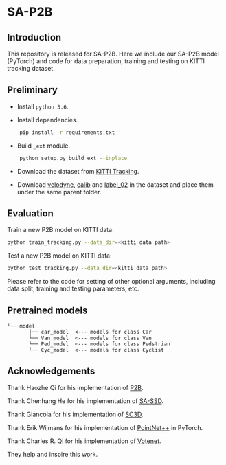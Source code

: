 # SA-P2B

## Introduction

This repository is released for SA-P2B. Here we include our SA-P2B model (PyTorch) and code for data preparation, training and testing on KITTI tracking dataset.

## Preliminary

* Install ``python 3.6``.

* Install dependencies.

```bash
    pip install -r requirements.txt
```

* Build `_ext` module.
  
```bash
    python setup.py build_ext --inplace
```

* Download the dataset from [KITTI Tracking](http://www.cvlibs.net/datasets/kitti/eval_tracking.php).

* Download [velodyne](http://www.cvlibs.net/download.php?file=data_tracking_velodyne.zip), [calib](http://www.cvlibs.net/download.php?file=data_tracking_calib.zip) and [label_02](http://www.cvlibs.net/download.php?file=data_tracking_label_2.zip) in the dataset and place them under the same parent folder.

## Evaluation

Train a new P2B model on KITTI data:

```bash
python train_tracking.py --data_dir=<kitti data path>
```

Test a new P2B model on KITTI data:

```bash
python test_tracking.py --data_dir=<kitti data path>
```

Please refer to the code for setting of other optional arguments, including data split, training and testing parameters, etc.

## Pretrained models

```plain
└── model
       ├── car_model  <--- models for class Car
       └── Van_model  <--- models for class Van
       └── Ped_model  <--- models for class Pedstrian
       └── Cyc_model  <--- models for class Cyclist           
```

## Acknowledgements

Thank Haozhe Qi for his implementation of [P2B](https://github.com/HaozheQi/P2B).

Thank Chenhang He for his implementation of [SA-SSD](https://github.com/skyhehe123/SA-SSD).

Thank Giancola for his implementation of [SC3D](https://github.com/SilvioGiancola/ShapeCompletion3DTracking).

Thank Erik Wijmans for his implementation of [PointNet++](https://github.com/erikwijmans/Pointnet2_PyTorch) in PyTorch.

Thank Charles R. Qi for his implementation of [Votenet](https://github.com/facebookresearch/votenet).

They help and inspire this work.
